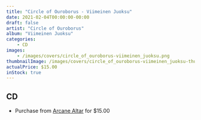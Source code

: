 ```yaml
---
title: "Circle of Ouroborus - Viimeinen Juoksu"
date: 2021-02-04T00:00:00-00:00
draft: false
artist: "Circle of Ouroborus"
album: "Viimeinen Juoksu"
categories:
    - CD
images:
    - /images/covers/circle_of_ouroborus-viimeinen_juoksu.png
thumbnailImage: /images/covers/circle_of_ouroborus-viimeinen_juoksu-thumb.png
actualPrice: $15.00
inStock: true
---
```


## CD
* Purchase from [Arcane Altar](https://arcanealtar.bigcartel.com/product/circle-of-ouroborus-viimeinen-juoksu-cd) for $15.00
